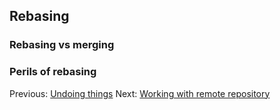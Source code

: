 ## Rebasing

### Rebasing vs merging

### Perils of rebasing


Previous: [Undoing things](4_Undoing.md) Next: [Working with remote repository](6_Remote.md)